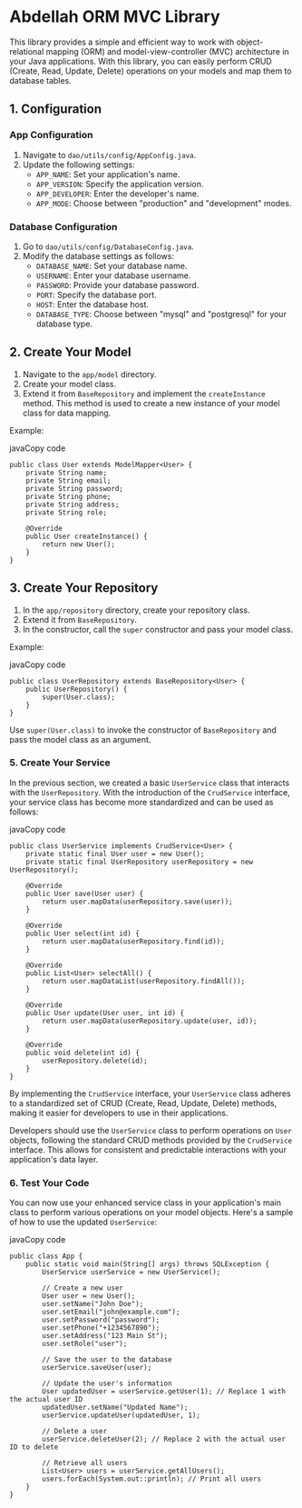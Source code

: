 # Abdellah ORM MVC Library

This library provides a simple and efficient way to work with object-relational mapping (ORM) and model-view-controller (MVC) architecture in your Java applications. With this library, you can easily perform CRUD (Create, Read, Update, Delete) operations on your models and map them to database tables.

## 1. Configuration

### App Configuration

1.  Navigate to `dao/utils/config/AppConfig.java`.
2.  Update the following settings:
    -   `APP_NAME`: Set your application's name.
    -   `APP_VERSION`: Specify the application version.
    -   `APP_DEVELOPER`: Enter the developer's name.
    -   `APP_MODE`: Choose between "production" and "development" modes.

### Database Configuration

1.  Go to `dao/utils/config/DatabaseConfig.java`.
2.  Modify the database settings as follows:
    -   `DATABASE_NAME`: Set your database name.
    -   `USERNAME`: Enter your database username.
    -   `PASSWORD`: Provide your database password.
    -   `PORT`: Specify the database port.
    -   `HOST`: Enter the database host.
    -   `DATABASE_TYPE`: Choose between "mysql" and "postgresql" for your database type.

## 2. Create Your Model

1.  Navigate to the `app/model` directory.
2.  Create your model class.
3.  Extend it from `BaseRepository` and implement the `createInstance` method. This method is used to create a new instance of your model class for data mapping.

Example:

javaCopy code

```
public class User extends ModelMapper<User> {
    private String name;
    private String email;
    private String password;
    private String phone;
    private String address;
    private String role;

    @Override
    public User createInstance() {
        return new User();
    }
}
```
## 3. Create Your Repository

1.  In the `app/repository` directory, create your repository class.
2.  Extend it from `BaseRepository`.
3.  In the constructor, call the `super` constructor and pass your model class.

Example:

javaCopy code

```
public class UserRepository extends BaseRepository<User> {
    public UserRepository() {
        super(User.class);
    }
}
```



Use `super(User.class)` to invoke the constructor of `BaseRepository` and pass the model class as an argument.



### 5. Create Your Service

In the previous section, we created a basic `UserService` class that interacts with the `UserRepository`. With the introduction of the `CrudService` interface, your service class has become more standardized and can be used as follows:

javaCopy code

```
public class UserService implements CrudService<User> {
    private static final User user = new User();
    private static final UserRepository userRepository = new UserRepository();

    @Override
    public User save(User user) {
        return user.mapData(userRepository.save(user));
    }

    @Override
    public User select(int id) {
        return user.mapData(userRepository.find(id));
    }

    @Override
    public List<User> selectAll() {
        return user.mapDataList(userRepository.findAll());
    }

    @Override
    public User update(User user, int id) {
        return user.mapData(userRepository.update(user, id));
    }

    @Override
    public void delete(int id) {
        userRepository.delete(id);
    }
}
``` 

By implementing the `CrudService` interface, your `UserService` class adheres to a standardized set of CRUD (Create, Read, Update, Delete) methods, making it easier for developers to use in their applications.

Developers should use the `UserService` class to perform operations on `User` objects, following the standard CRUD methods provided by the `CrudService` interface. This allows for consistent and predictable interactions with your application's data layer.

### 6. Test Your Code

You can now use your enhanced service class in your application's main class to perform various operations on your model objects. Here's a sample of how to use the updated `UserService`:

javaCopy code

```
public class App {
    public static void main(String[] args) throws SQLException {
        UserService userService = new UserService();

        // Create a new user
        User user = new User();
        user.setName("John Doe");
        user.setEmail("john@example.com");
        user.setPassword("password");
        user.setPhone("+1234567890");
        user.setAddress("123 Main St");
        user.setRole("user");

        // Save the user to the database
        userService.saveUser(user);

        // Update the user's information
        User updatedUser = userService.getUser(1); // Replace 1 with the actual user ID
        updatedUser.setName("Updated Name");
        userService.updateUser(updatedUser, 1);

        // Delete a user
        userService.deleteUser(2); // Replace 2 with the actual user ID to delete

        // Retrieve all users
        List<User> users = userService.getAllUsers();
        users.forEach(System.out::println); // Print all users
    }
}

```